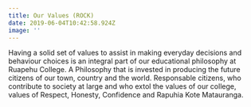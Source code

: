 ```yaml
---
title: Our Values (ROCK)
date: 2019-06-04T10:42:58.924Z
image: ''
---
```

Having a  solid set of  values to assist in making everyday decisions and behaviour choices is an integral part of our educational philosophy at Ruapehu College. A Philosophy that is invested in producing the future citizens of our town, country and the world. Responsable citizens, who contribute to society at large and who extol the values of our college, values of  Respect, Honesty, Confidence  and Rapuhia Kote Matauranga.
